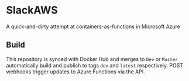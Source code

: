 SlackAWS
===

A quick-and-dirty attempt at containers-as-functions in Microsoft Azure

Build
---

This repository is synced with Docker Hub and merges to `Dev` or `Master` automatically build and publish to tags `dev` and `latest` respectively. POST webhooks trigger updates to Azure Functions via the API.